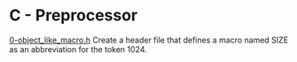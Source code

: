 # C - Preprocessor

[0-object_like_macro.h](./0-object_like_macro.h)
Create a header file that defines a macro named SIZE as an abbreviation for the token 1024.
